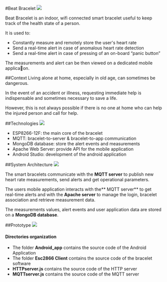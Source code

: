 #Beat Bracelet
![](https://lh3.googleusercontent.com/5GtG0xIfpFIlJCm2MsdGa1MYo2sihoaa9xkutDN5pMkCv0HyEZAD0QMdgh8jO9rj_J_K9MDCPkknuP7h5h72SCQXxH2XqURZ8BA2UVLW3YH6w2c-n3dmtHLOLUmv_ZWlNyirdxSItkSnKLUc-zRyiksqeNdWDqeLbZJFbtVAKYhn1o6tY4evTHPojIjggmcGOfGUVA4dvFAc6LvvkxS19FjqaX17cIOktEbGsb_ra0YNRmEuGz9BvJLv8KE4mKKmwZqBQt8yoONcmKE_tUsN2zN-1Q__pJ9D3wdNFi8pBpgBDzszORsr7p6KejFZrpe1N1CBdiZ7mCshDqmMvyvoAGFx0-EEJSa30jrqJCG5rafDRW5-i9z1mqA9mic7XwjW7DFPjITTuYnsoWqJLMV_9fto8I1swi0YtdhI7TuI_0o8096ZP7MlncgxBXH2BQdJQjExr5su3tvWc_9v8saPjZdPTyvI5zrcIx_5hGb3KPLGZ-pe54o74jZPnJAtWaHy6pegwoAWpxFEmxVwZ3xA0rARhfNz4Y9MGoOMjT_vZm2jT2LNSvZ76_hCnyitVjDHKLX-_yisUyDO6HRl4qHZeHfFPJd3GEYZnfnCElkQKAqa_k8-bNQTNW0RfU6teDH05pjftm3fFQhBGd_-TtnXdA9tZbpTnpJWiMNaxaUaxynbbXSuJppv9KMzvJFD=w503-h403-no?authuser=0)

Beat Bracelet is an indoor, wifi connected smart bracelet useful to keep track of the health state of a person.

It is used to:
- Constantly measure and remotely store the user's heart rate
- Send a real-time alert in case of anomalous heart rate detection
- Send a real-time alert in case of pressing of an on-board “panic button”

The measurements and alert can be then viewed on a dedicated mobile applica􀆟on.


##Context
Living alone at home, especially in old age, can sometimes be dangerous. 

In the event of an accident or illness, requesting immediate help is indispensable and sometimes necessary to save a life.

However, this is not always possible if there is no one at home who can help the injured person and call for help.


##Technologies
![](https://lh3.googleusercontent.com/eDReuFOIi2Z6bIKryhM4WrnoUPz6BqaDUgkDyzksobGorEWsAupqfvNWTWIG10PXc2nsrpCesefnpCLTI26VAh38p9-IvZ0sA6QGCfloY3RcNkJcmn-Lx_bTIFURwwPlHwluKpX60M3BBzm-z2RAam2efNJgfRnteWDFbCNGIzJdctrLIhnKjZE8dvUMCpmQ19-XKKLCz4elYTA8SuVQRfe46Y_IAQ6KBYjabskLEeXNM2EDlUjkiqWSa6-zVM390W_NYAeIWSLV4fkA32PYIiEzmC6Oq3GcEVrDglVcpFav7Nhe4TII3RVnbVZZISjz8uSqbCVQNaLr-JmU4Hpeei_cOFedveAPwQCn0fY1GPJoFalrclrdyVc6-wadN8yBkJx2uIqXYBvU0Y0oJOLENPd9X_3o7Lec0U-uJbdvjXEN4LUH57PoeiKyG-se25tSMGcDdXshJYY3vOD1lZFzJwRKSnzA0bppuKsUU81SXTrW5FCNazV4czIqaxEMRmOVauRstkkWVVvwHirtLZP9c-2e9o_DYNkfrPXWicQup3YdFT7FSUk5t6snXEw7PRUGZu_xJijIR6Bqp9mTKD_VhWKFn8nH0VrFeJzoRU7Nwo5ImezQGH_zVBQnSSfDgmtbenT0RiZqU66_LcXUJpflc5PZotM_SNdwfdXshjVNh9Ax8Mt3Ri8RY_AO_tal=w1740-h262-no?authuser=0)

- ESP8266-12F: the main core of the bracelet
- MQTT: bracelet-to-server & bracelet-to-app communication
- MongoDB database: store the alert events and measurements
- Apache Web Server: provide API for the mobile application
- Android Studio: development of the android application

##System Architecture
![](https://lh3.googleusercontent.com/njLDT3X9jS5649AqHNC6kBE1L4lH0HNQeFemS5CSYOdv0td5NmhDYkCU-kcriyI6-ax9uQ3H__ThplFBYzgYb-cSKtL9N1oV5H3D5OwJwbBy8EuqncMUCaYEJT5cd4oWHyezllHMqMzgib_qG-5nZhIDq6aZtPDGNXCOqpYkhJZk9oV0iag1y_jJj65WnD3E1nVghG-zqBg9EC_iIDWEeIzVQy6uTPDFYfEcKko36f-MhJcaWDH2ovC_WtqC1SfaZHKt-6NiBaZJZBVnOVhUjC6k3TXSQYJM6gQJJPVCdt56SMQJVJCtFxSpEOTtEr1CCf8275xFwenWy7I3rY4KaTgThN-f6lY-xpHtfmZOT5tpYvnpjzwVaa9YpDCLrn5Dle13w2H9VIBHmwcKHY3NjJKwGv28riT72lFbLEvBUh212onCxVZOySlT8oe7wFqCC_Sj9GV6D64jwoWbvfebM64i77EpTLbfGkF8dscRcIw7tjLcKempil9G0lOxWAkZ1J6uNJKjsSVV-faade8t0qf4Q2S8xZyK4KEa5LwZjjR34IBftTX3z-I5z6g98SBqi0_m0Njb5pHwJP4XHuyIpAT2dBd54qa-ngZBEZJgiMZATsZPHh3p-SkU4p-FzXnifErd2NA03b3f7rxbl9NWWTGo58Nm7mZBvNxQ80S4cG71LVDxQAtwY7od6o63=w857-h888-no?authuser=0)

The smart bracelets communicate with the **MQTT server** to publish new heart rate measurements, send alerts and get operational parameters.

The users mobile application interacts with the** MQTT server** to get real-time alerts and with the **Apache server** to manage the login, bracelet association and retrieve measurement data.

The measurements values, alert events and user application data are stored on a **MongoDB database**.

##Prototype
![](https://lh3.googleusercontent.com/xkwJ7gwDXGIJbXbSefj5gI_e8mCcOFWwLpcteELtsvK_dpsmHESYXz98oY_M1zu-AETaJAr-I2Z7x2ZUmpPfzmK5QlBNIKng4UE-Vd6NQyyjkj497HwSJJAzHD9Rz31l1xAxrkPOsxbJIKqnT66hpJITd_8ioCEnGwFpZZdX_UC4pt4P8jTwBF6yvas6Njf9M-BW-YYZq2bR6oD6Hksh69OgeQr5XXmUF3HebsKg7ZpUCsPzsyFTu15PRrSFE4yYiEPtPuLq0RmxoxcWAXAPPDpBvO9QKfIrq6PJ2ffkyiuJZnFeYj0MK7DqCfOaWX3anbAO8aHA-QUOW8IeVtyTN4Kka2RcIOqzWzdmIaP60APceub7pNTu60sfueaOBgg1FKgUhjv21pteO9BG3LXzDexVLDO7hJLfdqMI-qRYHdS4qNYlqpHoV0rOs71mepnlxESRYTWzodaWB6I6EDQGNRhL6K66VgTqjGp4PscXM31zEvzOwTDLW3lnczxNLOM232y17XHri6NKInEGfRftcCE_okO4ew2N5hhNLePcFHiUQl-9Zwd2s1XOVApzgoZd1R8iJMWHKWjnalt0W4Gg2wECCWAWkIxhKnemwhjUuariIexf79jKlhYxejb0VG2aupXY4HdUwNyWY9PAZHJMmPb5lWslqBGs4PKY227u-hPL8oTq_WjOVNfnXAsk=w1772-h766-no?authuser=0)


#### Directories organization
- The folder **Android_app** contains the source code of the Android Application
- The folder **Esc2866 Client** contains the source code of the bracelet software
- **HTTPserver.js** contains the source code of the HTTP server
- **MQTTserver.js** contains the source code of the MQTT server


